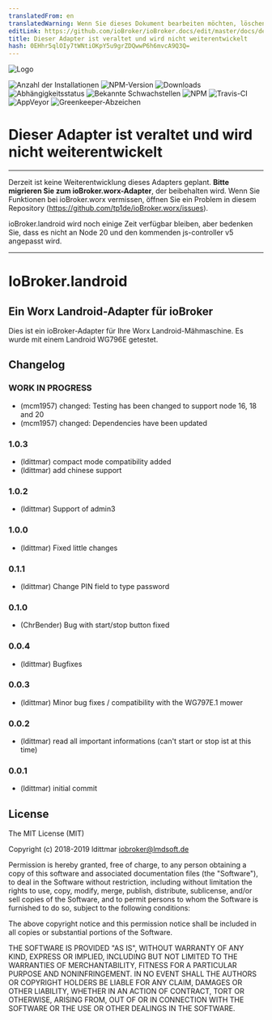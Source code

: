 ```yaml
---
translatedFrom: en
translatedWarning: Wenn Sie dieses Dokument bearbeiten möchten, löschen Sie bitte das Feld "translationsFrom". Andernfalls wird dieses Dokument automatisch erneut übersetzt
editLink: https://github.com/ioBroker/ioBroker.docs/edit/master/docs/de/adapterref/iobroker.landroid/README.md
title: Dieser Adapter ist veraltet und wird nicht weiterentwickelt
hash: 0EHhr5qlOIy7tWNtiOKpY5u9grZDQwwP6h6mvcA9Q3Q=
---
```

![Logo](../../../en/adapterref/iobroker.landroid/admin/landroid.png)

![Anzahl der Installationen](http://iobroker.live/badges/landroid-stable.svg)
![NPM-Version](http://img.shields.io/npm/v/iobroker.landroid.svg)
![Downloads](https://img.shields.io/npm/dm/iobroker.landroid.svg)
![Abhängigkeitsstatus](https://img.shields.io/david/iobroker-community-adapters/iobroker.landroid.svg)
![Bekannte Schwachstellen](https://snyk.io/test/github/iobroker-community-adapters/ioBroker.landroid/badge.svg)
![NPM](https://nodei.co/npm/iobroker.landroid.png?downloads=true)
![Travis-CI](http://img.shields.io/travis/iobroker-community-adapters/ioBroker.landroid/master.svg)
![AppVeyor](https://ci.appveyor.com/api/projects/status/github/iobroker-community-adapters/ioBroker.landroid?branch=master&svg=true)
![Greenkeeper-Abzeichen](https://badges.greenkeeper.io/iobroker-community-adapters/ioBroker.landroid.svg)

# Dieser Adapter ist veraltet und wird nicht weiterentwickelt
-----

Derzeit ist keine Weiterentwicklung dieses Adapters geplant. __Bitte migrieren Sie zum ioBroker.worx-Adapter__, der beibehalten wird.
Wenn Sie Funktionen bei ioBroker.worx vermissen, öffnen Sie ein Problem in diesem Repository (https://github.com/tp1de/ioBroker.worx/issues).

ioBroker.landroid wird noch einige Zeit verfügbar bleiben, aber bedenken Sie, dass es nicht an Node 20 und den kommenden js-controller v5 angepasst wird.

-----

# IoBroker.landroid
## Ein Worx Landroid-Adapter für ioBroker
Dies ist ein ioBroker-Adapter für Ihre Worx Landroid-Mähmaschine. Es wurde mit einem Landroid WG796E getestet.

## Changelog

<!--
    Placeholder for the next version (at the beginning of the line):
    ### **WORK IN PROGRESS**
-->
### **WORK IN PROGRESS**
-   (mcm1957) changed: Testing has been changed to support node 16, 18 and 20
-   (mcm1957) changed: Dependencies have been updated

### 1.0.3
* (ldittmar) compact mode compatibility added
* (ldittmar) add chinese support

### 1.0.2
* (ldittmar) Support of admin3

### 1.0.0
* (ldittmar) Fixed little changes

### 0.1.1
* (ldittmar) Change PIN field to type password

### 0.1.0
* (ChrBender) Bug with start/stop button fixed

### 0.0.4
* (ldittmar) Bugfixes

### 0.0.3
* (ldittmar) Minor bug fixes / compatibility with the WG797E.1 mower

### 0.0.2
* (ldittmar) read all important informations (can't start or stop ist at this time)

### 0.0.1
* (ldittmar) initial commit

## License
The MIT License (MIT)

Copyright (c) 2018-2019 ldittmar <iobroker@lmdsoft.de>

Permission is hereby granted, free of charge, to any person obtaining a copy
of this software and associated documentation files (the "Software"), to deal
in the Software without restriction, including without limitation the rights
to use, copy, modify, merge, publish, distribute, sublicense, and/or sell
copies of the Software, and to permit persons to whom the Software is
furnished to do so, subject to the following conditions:

The above copyright notice and this permission notice shall be included in
all copies or substantial portions of the Software.

THE SOFTWARE IS PROVIDED "AS IS", WITHOUT WARRANTY OF ANY KIND, EXPRESS OR
IMPLIED, INCLUDING BUT NOT LIMITED TO THE WARRANTIES OF MERCHANTABILITY,
FITNESS FOR A PARTICULAR PURPOSE AND NONINFRINGEMENT. IN NO EVENT SHALL THE
AUTHORS OR COPYRIGHT HOLDERS BE LIABLE FOR ANY CLAIM, DAMAGES OR OTHER
LIABILITY, WHETHER IN AN ACTION OF CONTRACT, TORT OR OTHERWISE, ARISING FROM,
OUT OF OR IN CONNECTION WITH THE SOFTWARE OR THE USE OR OTHER DEALINGS IN
THE SOFTWARE.